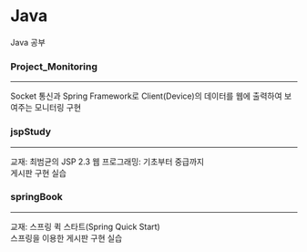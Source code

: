 # Java   
Java 공부

### Project_Monitoring
* * *
Socket 통신과 Spring Framework로 Client(Device)의 데이터를 웹에 출력하여 보여주는 모니터링 구현

### jspStudy
* * *
교재: 최범균의 JSP 2.3 웹 프로그래밍: 기초부터 중급까지   
게시판 구현 실습

### springBook
* * *
교재: 스프링 퀵 스타트(Spring Quick Start)   
스프링을 이용한 게시판 구현 실습

